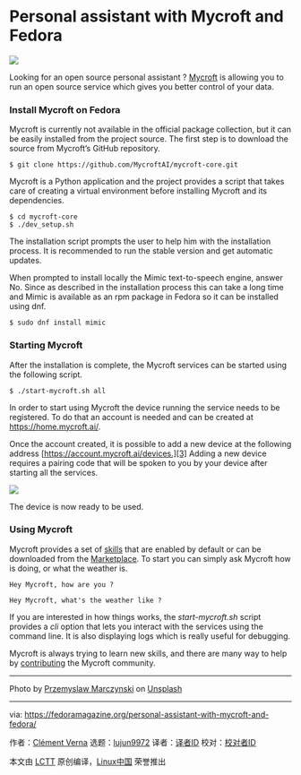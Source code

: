 [#]: collector: (lujun9972)
[#]: translator: ( )
[#]: reviewer: ( )
[#]: publisher: ( )
[#]: url: ( )
[#]: subject: (Personal assistant with Mycroft and Fedora)
[#]: via: (https://fedoramagazine.org/personal-assistant-with-mycroft-and-fedora/)
[#]: author: (Clément Verna https://fedoramagazine.org/author/cverna/)

Personal assistant with Mycroft and Fedora
======

![][1]

Looking for an open source personal assistant ? [Mycroft][2] is allowing you to run an open source service which gives you better control of your data.

### Install Mycroft on Fedora

Mycroft is currently not available in the official package collection, but it can be easily installed from the project source. The first step is to download the source from Mycroft’s GitHub repository.

```
$ git clone https://github.com/MycroftAI/mycroft-core.git
```

Mycroft is a Python application and the project provides a script that takes care of creating a virtual environment before installing Mycroft and its dependencies.

```
$ cd mycroft-core
$ ./dev_setup.sh
```

The installation script prompts the user to help him with the installation process. It is recommended to run the stable version and get automatic updates.

When prompted to install locally the Mimic text-to-speech engine, answer No. Since as described in the installation process this can take a long time and Mimic is available as an rpm package in Fedora so it can be installed using dnf.

```
$ sudo dnf install mimic
```

### Starting Mycroft

After the installation is complete, the Mycroft services can be started using the following script.

```
$ ./start-mycroft.sh all
```

In order to start using Mycroft the device running the service needs to be registered. To do that an account is needed and can be created at <https://home.mycroft.ai/>.

Once the account created, it is possible to add a new device at the following address [https://account.mycroft.ai/devices.][3] Adding a new device requires a pairing code that will be spoken to you by your device after starting all the services.

![][4]

The device is now ready to be used.

### Using Mycroft

Mycroft provides a set of [skills][5] that are enabled by default or can be downloaded from the [Marketplace][5]. To start you can simply ask Mycroft how is doing, or what the weather is.

```
Hey Mycroft, how are you ?

Hey Mycroft, what's the weather like ?
```

If you are interested in how things works, the _start-mycroft.sh_ script provides a _cli_ option that lets you interact with the services using the command line. It is also displaying logs which is really useful for debugging.

Mycroft is always trying to learn new skills, and there are many way to help by [contributing][6] the Mycroft community.

* * *

Photo by [Przemyslaw Marczynski][7] on [Unsplash][8]

--------------------------------------------------------------------------------

via: https://fedoramagazine.org/personal-assistant-with-mycroft-and-fedora/

作者：[Clément Verna][a]
选题：[lujun9972][b]
译者：[译者ID](https://github.com/译者ID)
校对：[校对者ID](https://github.com/校对者ID)

本文由 [LCTT](https://github.com/LCTT/TranslateProject) 原创编译，[Linux中国](https://linux.cn/) 荣誉推出

[a]: https://fedoramagazine.org/author/cverna/
[b]: https://github.com/lujun9972
[1]: https://fedoramagazine.org/wp-content/uploads/2017/08/mycroft-816x345.jpg
[2]: https://mycroft.ai/
[3]: https://account.mycroft.ai/devices
[4]: https://fedoramagazine.org/wp-content/uploads/2019/06/Screenshot_2019-06-14-Account.png
[5]: https://market.mycroft.ai/skills
[6]: https://mycroft.ai/contribute/
[7]: https://unsplash.com/@pemmax?utm_source=unsplash&utm_medium=referral&utm_content=creditCopyText
[8]: https://unsplash.com/search/photos/ai?utm_source=unsplash&utm_medium=referral&utm_content=creditCopyText
